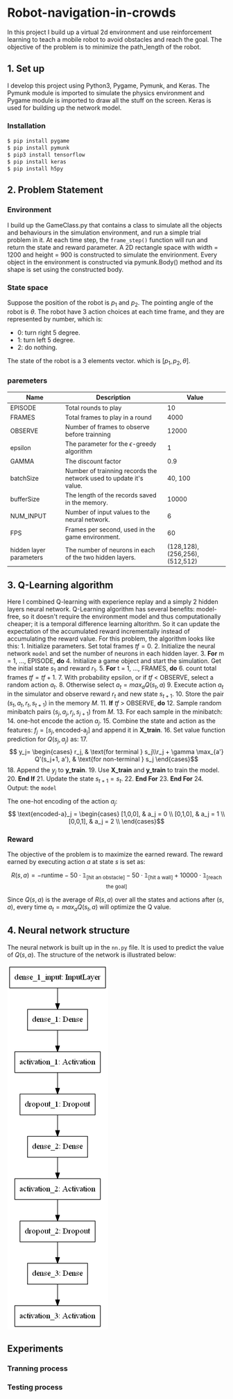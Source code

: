 # Robot-navigation-in-crowds

In this project I build up a virtual 2d environment and use reinforcement learning to teach a mobile robot to avoid obstacles and reach the goal.  The objective of the problem is to minimize the path_length of the robot.

## 1. Set up

I develop this project using Python3, Pygame, Pymunk, and Keras. The Pymunk module is imported to simulate the physics environment and Pygame module is imported to draw all the stuff on the screen. Keras is used for building up the network model.

### Installation

    $ pip install pygame
    $ pip install pymunk
    $ pip3 install tensorflow
    $ pip install keras
    $ pip install h5py

## 2. Problem Statement

### Environment

I build up the GameClass.py that contains a class to simulate all the objects and behaviours in the simulation environment, and run a simple trial problem in it. At each time step, the `frame_step()` function will run and return the state and reward parameter. A 2D rectangle space with width = 1200 and height = 900 is constructed to simulate the envirionment. Every object in the environment is constructed via pymunk.Body() method and its shape is set using the constructed body.

### State space

Suppose the position of the robot is $p_1$ and $p_2$. The pointing angle of the robot is $\theta$. The robot have 3 action choices at each time frame, and they are represented by number, which is: 

- 0: turn right 5 degree.
- 1: turn left 5 degree.
- 2: do nothing.

The state of the robot is a 3 elements vector. which is $[p_1,p_2,\theta]$.

### paremeters

| Name      | Description           | Value     |
| -         | -                     |- |
| EPISODE   | Total rounds to play  | 10 |
| FRAMES    | Total frames to play in a round   | 4000 |
| OBSERVE   | Number of frames to observe before trainning  | 12000 |
| epsilon   | The parameter for the $\epsilon$-greedy algorithm | 1 |
| GAMMA     | The discount factor   |0.9    |
| batchSize | Number of trainning records the network used to update it's value.    | 40, 100|
| bufferSize    | The length of the records saved in the memory.    | 10000 |
| NUM_INPUT | Number of input values to the neural network. |   6   |
|   FPS | Frames per second, used in the game environment.  |   60  |
| hidden layer parameters | The number of neurons in each of the two hidden layers. |(128,128),(256,256),(512,512) |

## 3. Q-Learning algorithm

Here I combined Q-learning with experience replay and a simply 2 hidden layers neural network. Q-Learning algorithm has several benefits: model-free, so it doesn't require the environment model and thus computationally cheaper; it is a temporal difference learning altorithm. So it can update the expectation of the accumulated reward incrementally instead of accumulating the reward value. For this problem, the algorithm looks like this:
    1. Initialize parameters. Set total frames $tf=0$.
    2. Initialize  the neural network `model` and set the number of neurons in each hidden layer.
    3. **For** m = 1, ..., EPISODE, **do**
    4.     Initialize a game object and start the simulation. Get the initial state $s_1$ and reward $r_1$.
    5.     **For** t = 1, ..., FRAMES, **do**
    6.         count total frames $tf=tf+1$.
    7.         With probability epsilon, or if $tf$ < OBSERVE,  select a random action $a_t$.
    8.         Otherwise select $a_t = max_a Q(s_t, a)$
    9.         Execute action $a_t$ in the simulator and observe reward $r_t$ and new state $s_{t+1}$.
    10.        Store the pair $(s_t,a_t, r_t, s_{t+1})$ in the memory $M$.
    11.        **If** $tf$ > OBSERVE, **do**
    12.            Sample random minibatch pairs $(s_j,a_j, r_j, s_{j+1})$ from $M$.
    13.            For each sample in the minibatch:
    14.                one-hot encode the action $a_j$.
    15.                Combine the state and action as the features: $f_j = [s_j,\text{encoded-a}_j]$ and append it in **X_train**. 
    16.                Set value function prediction for $Q(s_j, a_j)$ as: 
    17.                $$ y_j=     \begin{cases} r_j, & \text{for terminal } s_j\\r_j + \gamma \max_{a'} Q'(s_j+1, a'), & \text{for non-terminal } s_j   \end{cases}$$
    18.                Append the $y_j$ to **y_train**.
    19.            Use **X_train** and  **y_train** to train the model. 
    20.        **End If**
    21.        Update the state $s_{t+1} = s_t$.
    22.    **End For**
    23. **End For**
    24. Output: the `model`

The one-hot encoding of the action $a_j$:
$$ \text{encoded-a}_j =    \begin{cases}
[1,0,0], & a_j = 0 \\
[0,1,0], & a_j = 1 \\
[0,0,1], & a_j = 2 \\
\end{cases}$$
### Reward
The objective of the problem is to maximize the earned reward. The reward earned by executing action $a$ at state $s$ is set as:

$$R(s,a) = -\text{runtime}-50 \cdot \mathbb{1}_{[\text{hit an obstacle}] } - 50 \cdot \mathbb{1}_{[\text{hit a wall}] } + 10000 \cdot \mathbb{1}_{[\text{reach the goal}] }$$

Since $Q(s,a)$ is the average of $R(s,a)$ over all the states and actions after $(s,a)$, every time $a_t = max_a Q(s_t, a)$ will optimize the Q value.

## 4. Neural network structure

The neural network is built up in the `nn.py` file. It is used to predict the value of $Q(s,a)$. The structure of the network is illustrated below:

![nn_model](/nn_model.png)


## Experiments
### Tranning process

### Testing process
